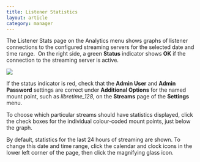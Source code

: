 ```yaml
---
title: Listener Statistics
layout: article
category: manager
---
```


The Listener Stats page on the Analytics menu shows graphs of listener connections to the configured streaming servers for the selected date and time range.  On the right side, a green **Status** indicator shows **OK** if the connection to the streaming server is active.

![](/img/portfolio/stream-stats.jpg)

If the status indicator is red, check that the **Admin User** and **Admin Password** settings are correct under **Additional Options** for the named mount point, such as *libretime\_128*, on the **Streams** page of the **Settings** menu.

To choose which particular streams should have statistics displayed, click the check boxes for the individual colour-coded mount points, just below the graph.

By default, statistics for the last 24 hours of streaming are shown. To change this date and time range, click the calendar and clock icons in the lower left corner of the page, then click the magnifying glass icon.